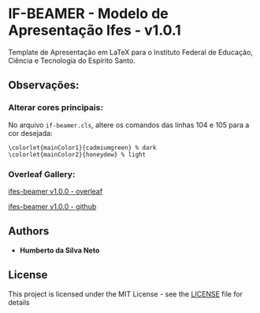 # IF-BEAMER - Modelo de Apresentação Ifes - v1.0.1

Template de Apresentação em LaTeX para o Instituto Federal de Educação, Ciência e Tecnologia do Espírito Santo.

## Observações:

### Alterar cores principais:

No arquivo `if-beamer.cls`, altere os comandos das linhas 104 e 105 para a cor desejada:
```
\colorlet{mainColor1}{cadmiumgreen} % dark
\colorlet{mainColor2}{honeydew} % light
```

### Overleaf Gallery:

[ifes-beamer v1.0.0 - overleaf](https://www.overleaf.com/latex/templates/presentation-template/fzswgwtncpcg)

[ifes-beamer v1.0.0 - github](https://github.com/hsneto/ifes-beamer)

## Authors

* **Humberto da Silva Neto**

## License

This project is licensed under the MIT License - see the [LICENSE](https://github.com/hsneto/if-beamer/blob/master/LICENSE) file for details
